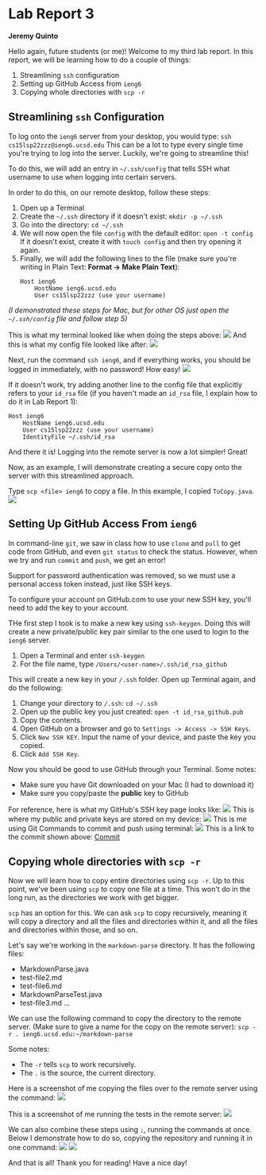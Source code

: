# Lab Report 3
**Jeremy Quinto**

Hello again, future students (or me)! Welcome to my third lab report. In this report, we will be learning how to do a couple of things: 

1. Streamlining `ssh` configuration
2. Setting up GitHub Access from `ieng6`
3. Copying whole directories with `scp -r`

## Streamlining `ssh` Configuration
To log onto the `ieng6` server from your desktop, you would type:
`ssh cs15lsp22zzz@ieng6.ucsd.edu`
This can be a lot to type every single time you're trying to log into the server. Luckily, we're going to streamline this!

To do this, we will add an entry in `~/.ssh/config` that tells SSH what username to use when logging into certain servers. 

In order to do this, on our remote desktop, follow these steps: 
1. Open up a Terminal
2. Create the `~/.ssh` directory if it doesn't exist:
    `mkdir -p ~/.ssh`
3. Go into the directory:
    `cd ~/.ssh`
4. We will now open the file `config` with the default editor:
    `open -t config`
    If it doesn't exist, create it with
    `touch config`
    and then try opening it again.
5. Finally, we will add the following lines to the file (make sure you're writing in Plain Text: **Format -> Make Plain Text**):
    ```
    Host ieng6
        HostName ieng6.ucsd.edu
        User cs15lsp22zzz (use your username)
    ```
*(I demonstrated these steps for Mac, but for other OS just open the `~/.ssh/config` file and follow step 5)*

This is what my terminal looked like when doing the steps above:
![](streamline-ssh-terminal.png)
And this is what my config file looked like after:
![](config-sc.png)

Next, run the command `ssh ieng6`, and if everything works, you should be logged in immediately, with no password! How easy!
![](streamlined-login.png)

If it doesn't work, try adding another line to the config file that explicitly refers to your `id_rsa` file (if you haven't made an `id_rsa` file, I explain how to do it in Lab Report 1):
```
Host ieng6
    HostName ieng6.ucsd.edu
    User cs15lsp22zzz (use your username)
    IdentityFile ~/.ssh/id_rsa
```

And there it is! Logging into the remote server is now a lot simpler! Great!

Now, as an example, I will demonstrate creating a secure copy onto the server with this streamlined approach.

Type `scp <file> ieng6` to copy a file. In this example, I copied `ToCopy.java`.
![](scp-streamlined.png)


## Setting Up GitHub Access From `ieng6`
In command-line `git`, we saw in class how to use `clone` and `pull` to get code from GitHub, and even `git status` to check the status. However, when we try and run `commit` and `push`, we get an error!

Support for password authentication was removed, so we must use a personal access token instead, just like SSH keys.

To configure your account on GitHub.com to use your new SSH key, you'll need to add the key to your account. 

THe first step I took is to make a new key using `ssh-keygen`. Doing this will create a new private/public key pair similar to the one used to login to the `ieng6` server. 

1. Open a Terminal and enter `ssh-keygen`
2. For the file name, type `/Users/<user-name>/.ssh/id_rsa_github`

This will create a new key in your `/.ssh` folder. Open up Terminal again, and do the following:

1. Change your directory to `/.ssh`:
    `cd ~/.ssh`
2. Open up the public key you just created:
    `open -t id_rsa_github.pub`
3. Copy the contents.
4. Open GitHub on a browser and go to `Settings -> Access -> SSH Keys`.
5. Click `New SSH KEY`. Input the name of your device, and paste the key you copied.
6. Click `Add SSH Key`.

Now you should be good to use GitHub through your Terminal. Some notes:
- Make sure you have Git downloaded on your Mac (I had to download it)
- Make sure you copy/paste the **public** key to GitHub

For reference, here is what my GitHub's SSH key page looks like: 
![](ssh-keys-on-github.png)
This is where my public and private keys are stored on my device:
![](github-keys-locations.png)
This is me using Git Commands to commit and push using terminal:
![](pushing-with-git.png)
This is a link to the commit shown above:
[Commit](https://github.com/jpquinto/cse15l-lab-reports/commit/7ad95ebf69c1ec56ed15a1d00a02bffc171d29ae)

## Copying whole directories with `scp -r`
Now we will learn how to copy entire directories using `scp -r`. Up to this point, we've been using `scp` to copy one file at a time. This won't do in the long run, as the directories we work with get bigger.

`scp` has an option for this. We can ask `scp` to copy recursively, meaning it will copy a directory and all the files and directories within it, and all the files and directories within those, and so on.

Let's say we're working in the `markdown-parse` directory. It has the following files:
- MarkdownParse.java
- test-file2.md
- test-file6.md
- MarkdownParseTest.java
- test-file3.md
...

We can use the following command to copy the directory to the remote server. (Make sure to give a name for the copy on the remote server):
`scp -r . ieng6.ucsd.edu:~/markdown-parse`

Some notes:
- The `-r` tells `scp` to work recursively.
- The `.` is the source, the current directory. 

Here is a screenshot of me copying the files over to the remote server using the command:
![](copying-repository.png)

This is a screenshot of me running the tests in the remote server:
![](testing-copy.png)

We can also combine these steps using `;`, running the commands at once. Below I demonstrate how to do so, copying the repository and running it in one command:
![](combining-p1.png)
![](combining-p2.png)

And that is all! Thank you for reading! Have a nice day!